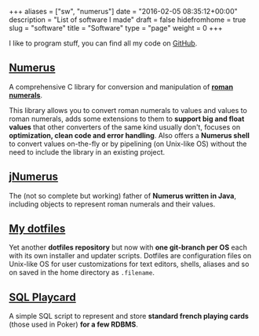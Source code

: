 +++
aliases      = ["sw", "numerus"]
date         = "2016-02-05 08:35:12+00:00"
description  = "List of software I made"
draft        = false
hidefromhome = true
slug         = "software"
title        = "Software"
type         = "page"
weight       = 0
+++


I like to program stuff, you can find all my code on
[GitHub](https://github.com/TheMatjaz).


## [Numerus](https://github.com/TheMatjaz/Numerus)

A comprehensive C library for conversion and manipulation of
**[roman numerals](https://en.wikipedia.org/wiki/Roman_numerals)**.

This library allows you to convert roman numerals to values and values to roman
numerals, adds some extensions to them to **support big and float values** that
other converters of the same kind usually don't, focuses on **optimization,
clean code and error handling**. Also offers a **Numerus shell** to convert
values on-the-fly or by pipelining (on Unix-like OS) without the need to include
the library in an existing project.


## [jNumerus](https://github.com/TheMatjaz/jNumerus)

The (not so complete but working) father of **Numerus written in Java**,
including objects to represent roman numerals and their values.


## [My dotfiles](https://github.com/TheMatjaz/dotfiles)

Yet another **dotfiles repository** but now with **one git-branch per OS** each
with its own installer and updater scripts. Dotfiles are configuration files on
Unix-like OS for user customizations for text editors, shells, aliases and so on
saved in the home directory as `.filename`.


## [SQL Playcard](http://matjaz.it/french-playing-cards-for-poker-in-postgresql-mysql-and-sqlite/)

A simple SQL script to represent and store **standard french playing cards**
(those used in Poker) **for a few RDBMS**.
